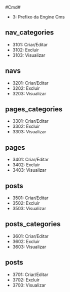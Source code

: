 #Cmd#

- 3: Prefixo da Engine Cms


## nav_categories ##

- 3101: Criar/Editar
- 3102: Excluir
- 3103: Visualizar

## navs ##

- 3201: Criar/Editar
- 3202: Excluir
- 3203: Visualizar


## pages_categories ##

- 3301: Criar/Editar
- 3302: Excluir
- 3303: Visualizar

## pages ##

- 3401: Criar/Editar
- 3402: Excluir
- 3403: Visualizar

## posts ##

- 3501: Criar/Editar
- 3502: Excluir
- 3503: Visualizar

## posts_categories ##

- 3601: Criar/Editar
- 3602: Excluir
- 3603: Visualizar

## posts #

- 3701: Criar/Editar
- 3702: Excluir
- 3703: Visualizar

